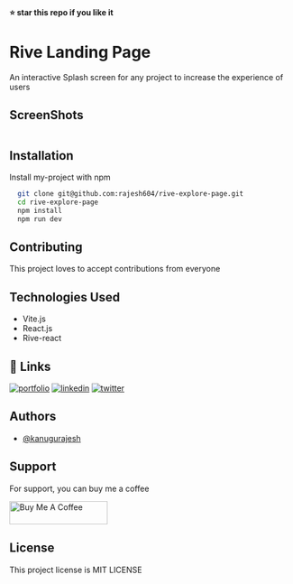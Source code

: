 #### ⭐ star this repo if you like it

# Rive Landing Page

An interactive Splash screen for any project to increase the experience of users

## ScreenShots

<img src="https://ik.imagekit.io/yhv3wygrv/Screenshot%202023-11-02%20224718.png?updatedAt=1698945673400" alt="" />

## Installation

Install my-project with npm

```bash
  git clone git@github.com:rajesh604/rive-explore-page.git
  cd rive-explore-page
  npm install
  npm run dev
```

## Contributing

This project loves to accept contributions from everyone

## Technologies Used

- Vite.js
- React.js
- Rive-react

## 🔗 Links
[![portfolio](https://img.shields.io/badge/my_portfolio-000?style=for-the-badge&logo=ko-fi&logoColor=white)](https://rajeshportfolio.me/)
[![linkedin](https://img.shields.io/badge/linkedin-0A66C2?style=for-the-badge&logo=linkedin&logoColor=white)](https://www.linkedin.com/in/rajesh-kanugu-aba8a3254/)
[![twitter](https://img.shields.io/badge/twitter-1DA1F2?style=for-the-badge&logo=twitter&logoColor=white)](https://twitter.com/exploringengin1)

## Authors

- [@kanugurajesh](https://github.com/kanugurajesh)

## Support

For support, you can buy me a coffee

<a href="https://www.buymeacoffee.com/kanugurajen" target="_blank"><img src="https://cdn.buymeacoffee.com/buttons/default-orange.png" alt="Buy Me A Coffee" height="41" width="174"></a>

## License

This project license is MIT LICENSE
